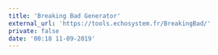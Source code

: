 ```yaml
---
title: 'Breaking Bad Generator'
external_url: 'https://tools.echosystem.fr/BreakingBad/'
private: false
date: '00:18 11-09-2019'
---
```


